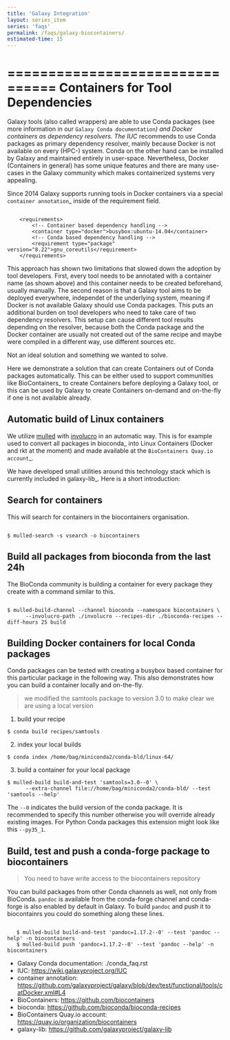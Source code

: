```yaml
---
title: 'Galaxy Integration'
layout: series_item
series: 'faqs'
permalink: /faqs/galaxy-biocontainers/
estimated-time: 15
---
```


================================
Containers for Tool Dependencies
================================

Galaxy tools (also called wrappers) are able to use Conda packages
(see more information in our `Galaxy Conda documentation`_) and Docker containers as dependency resolvers.
The IUC_ recommends to use Conda packages as primary dependency resolver, mainly because Docker is not
available on every (HPC-) system. Conda on the other hand can be installed by Galaxy and maintained
entirely in user-space. Nevertheless, Docker (Containers in general) has some unique features and
there are many use-cases in the Galaxy community which makes containerized systems very appealing.

Since 2014 Galaxy supports running tools in Docker containers via a special `container annotation`_ inside of the
requirement field.

~~~

    <requirements>
        <!-- Container based dependency handling -->
        <container type="docker">busybox:ubuntu-14.04</container>
        <!-- Conda based dependency handling -->
        <requirement type="package" version="8.22">gnu_coreutils</requirement>
    </requirements>

~~~

This approach has shown two limitations that slowed down the adoption by tool developers.
First, every tool needs to be annotated with a container name (as shown above) and this container needs
to be created beforehand, usually manually. The second reason is that a Galaxy tool aims to be deployed everywhere,
independet of the underlying system, meaning if Docker is not available Galaxy should use Conda packages.
This puts an additional burden on tool developers who need to take care of two dependency resolvers. This setup can cause
different tool results depending on the resolver, because both the Conda package and the Docker container are
usually not created out of the same recipe and maybe were compiled in a different way, use different sources etc.

Not an ideal solution and something we wanted to solve.

Here we demonstrate a solution that can create Containers out of Conda packages automatically.
This can be either used to support communities like BioContainers_ to create Containers
before deploying a Galaxy tool, or this can be used by Galaxy to create Containers on-demand and on-the-fly if one
is not available already.


Automatic build of Linux containers
-----------------------------------

We utilize [mulled](https://github.com/mulled/mulled) with [involucro](https://github.com/involucro/involucro)
in an automatic way. This is for example used to convert all packages in bioconda_ into Linux Containers
(Docker and rkt at the moment) and made available at the `BioContainers Quay.io account`_.

We have developed small utilities around this technology stack which is currently included in galaxy-lib_.
Here is a short introduction:

Search for containers
-------------------------------------------------

This will search for containers in the biocontainers organisation.

~~~

$ mulled-search -s vsearch -o biocontainers

~~~

Build all packages from bioconda from the last 24h
--------------------------------------------------

The BioConda community is building a container for every package they create with a command similar to this.

~~~

$ mulled-build-channel --channel bioconda --namespace biocontainers \
      --involucro-path ./involucro --recipes-dir ./bioconda-recipes --diff-hours 25 build

~~~

Building Docker containers for local Conda packages
----------------------------------------------------

Conda packages can be tested with creating a busybox based container for this particular package in the following way.
This also demonstrates how you can build a container locally and on-the-fly.

  > we modified the samtools package to version 3.0 to make clear we are using a local version

1) build your recipe

~~~
$ conda build recipes/samtools
~~~

2) index your local builds

~~~
$ conda index /home/bag/miniconda2/conda-bld/linux-64/
~~~

3) build a container for your local package

~~~
$ mulled-build build-and-test 'samtools=3.0--0' \
      --extra-channel file://home/bag/miniconda2/conda-bld/ --test 'samtools --help'
~~~

The ``--0`` indicates the build version of the conda package. It is recommended to specify this number otherwise
you will override already existing images. For Python Conda packages this extension might look like this ``--py35_1``.

Build, test and push a conda-forge package to biocontainers
-----------------------------------------------------------

 > You need to have write access to the biocontainers repository

You can build packages from other Conda channels as well, not only from BioConda. ``pandoc`` is available from the
conda-forge channel and conda-forge is also enabled by default in Galaxy. To build ``pandoc`` and push it to biocontainrs
you could do something along these lines.


~~~

   $ mulled-build build-and-test 'pandoc=1.17.2--0' --test 'pandoc --help' -n biocontainers
   $ mulled-build push 'pandoc=1.17.2--0' --test 'pandoc --help' -n biocontainers
~~~

- Galaxy Conda documentation: ./conda_faq.rst
- IUC: https://wiki.galaxyproject.org/IUC
- container annotation:  https://github.com/galaxyproject/galaxy/blob/dev/test/functional/tools/catDocker.xml#L4
- BioContainers: https://github.com/biocontainers
- bioconda: https://github.com/bioconda/bioconda-recipes
- BioContainers Quay.io account: https://quay.io/organization/biocontainers
- galaxy-lib: https://github.com/galaxyproject/galaxy-lib
